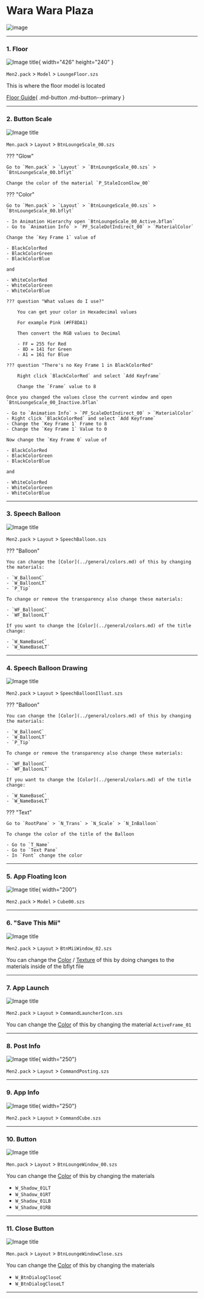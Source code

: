 # Wara Wara Plaza

![image](imgs/wwptutorial.webp)

----------------------

### 1. Floor

![Image title](../themes/imgs/template/s5.webp){ width="426" height="240" }

`Men2.pack` > `Model` > `LoungeFloor.szs`

This is where the floor model is located

[Floor Guide](../themes/template.md#floor){ .md-button .md-button--primary }

----------------------

### 2. Button Scale

![Image title](imgs/wwp/btnscale/btnscale.png)

`Men.pack` > `Layout` > `BtnLoungeScale_00.szs`

??? "Glow"

    Go to `Men.pack` > `Layout` > `BtnLoungeScale_00.szs` > `BtnLoungeScale_00.bflyt`

    Change the color of the material `P_StaleIconGlow_00`

??? "Color"

    Go to `Men.pack` > `Layout` > `BtnLoungeScale_00.szs` > `BtnLoungeScale_00.bflyt`

    - In Animation Hierarchy open `BtnLoungeScale_00_Active.bflan`
    - Go to `Animation Info` > `PF_ScaleDotIndirect_00` > `MaterialColor`

    Change the `Key Frame 1` value of 

    - BlackColorRed
    - BlackColorGreen
    - BlackColorBlue

    and 

    - WhiteColorRed
    - WhiteColorGreen
    - WhiteColorBlue

    ??? question "What values do I use?"

        You can get your color in Hexadecimal values

        For example Pink (#FF8DA1)

        Then convert the RGB values to Decimal

        - FF = 255 for Red
        - 8D = 141 for Green
        - A1 = 161 for Blue
    
    ??? question "There's no Key Frame 1 in BlackColorRed"

        Right click `BlackColorRed` and select `Add Keyframe`
        
        Change the `Frame` value to 8

    Once you changed the values close the current window and open `BtnLoungeScale_00_Inactive.bflan`

    - Go to `Animation Info` > `PF_ScaleDotIndirect_00` > `MaterialColor`
    - Right click `BlackColorRed` and select `Add Keyframe` 
    - Change the `Key Frame 1` Frame to 8
    - Change the `Key Frame 1` Value to 0

    Now change the `Key Frame 0` value of 

    - BlackColorRed
    - BlackColorGreen
    - BlackColorBlue

    and 

    - WhiteColorRed
    - WhiteColorGreen
    - WhiteColorBlue

----------------------

### 3. Speech Balloon

![Image title](imgs/wwp/speechballoon/speechballoon.png)

`Men2.pack` > `Layout` > `SpeechBalloon.szs`

??? "Balloon"

    You can change the [Color](../general/colors.md) of this by changing the materials:

    - `W_BalloonC`
    - `W_BalloonLT`
    - `P_Tip`

    To change or remove the transparency also change these materials:

    - `WF_BalloonC`
    - `WF_BalloonLT`

    If you want to change the [Color](../general/colors.md) of the title change:

    - `W_NameBaseC`
    - `W_NameBaseLT`
    
----------------------

### 4. Speech Balloon Drawing

![Image title](imgs/wwp/speechballoondrawing/sbd.png)

`Men2.pack` > `Layout` > `SpeechBalloonIllust.szs`

??? "Balloon"

    You can change the [Color](../general/colors.md) of this by changing the materials:

    - `W_BalloonC`
    - `W_BalloonLT`
    - `P_Tip`

    To change or remove the transparency also change these materials:

    - `WF_BalloonC`
    - `WF_BalloonLT`

    If you want to change the [Color](../general/colors.md) of the title change:

    - `W_NameBaseC`
    - `W_NameBaseLT`

??? "Text"

    Go to `RootPane` > `N_Trans` > `N_Scale` > `N_InBalloon`

    To change the color of the title of the Balloon

    - Go to `T_Name`
    - Go to `Text Pane`
    - In `Font` change the color

----------------------

### 5. App Floating Icon

![Image title](imgs/wwp/cube00/cube00.png){ width="200"}

`Men2.pack` > `Model` > `Cube00.szs`

----------------------

### 6. "Save This Mii"

![Image title](imgs/wwp/savemii/mii.png)

`Men2.pack` > `Layout` > `BtnMiiWindow_02.szs`

You can change the [Color](../general/colors.md) / [Texture](../general/textures.md) of this by doing changes to the materials inside of the bflyt file 

----------------------

### 7. App Launch

![Image title](imgs/wwp/launchericon/launcher.png)

`Men2.pack` > `Layout` > `CommandLauncherIcon.szs`

You can change the [Color](../general/colors.md) of this by changing the material `ActiveFrame_01`

----------------------

### 8. Post Info

![Image title](imgs/wwp/commandposting/commandpost.png){ width="250"}

`Men2.pack` > `Layout` > `CommandPosting.szs`

----------------------

### 9. App Info

![Image title](imgs/wwp/commandcube/commandcube.png){ width="250"}

`Men2.pack` > `Layout` > `CommandCube.szs`

----------------------

### 10. Button

![Image title](imgs/wwp/btn/btn.png)

`Men.pack` > `Layout` > `BtnLoungeWindow_00.szs`

You can change the [Color](../general/colors.md) of this by changing the materials 

- `W_Shadow_01LT`
- `W_Shadow_01RT`
- `W_Shadow_01LB`
- `W_Shadow_01RB`

----------------------

### 11. Close Button

![Image title](imgs/wwp/btnclose/closebtn.png)

`Men.pack` > `Layout` > `BtnLoungeWindowClose.szs`

You can change the [Color](../general/colors.md) of this by changing the materials 

- `W_BtnDialogCloseC`
- `W_BtnDialogCloseLT`

----------------------
